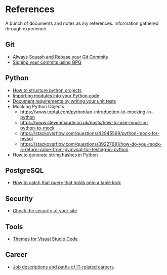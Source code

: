 # References
A bunch of documents and notes as my references.  Information gathered through experience.

## Git

- [Always Squash and Rebase your Git Commits](https://blog.carbonfive.com/2017/08/28/always-squash-and-rebase-your-git-commits/)
- [Signing your commits using GPG](https://help.github.com/en/articles/managing-commit-signature-verification)


## Python
- [How to structure python projects](https://docs.python-guide.org/writing/structure/)
- [Importing modules into your Python code](https://stackoverflow.com/questions/714063/importing-modules-from-parent-folder)
- [Document requirements by writing your unit tests](https://docs.pytest.org/en/latest/)
- Mocking Python Objects
  - https://www.toptal.com/python/an-introduction-to-mocking-in-python
  - https://www.stevenmaude.co.uk/posts/how-to-use-mock-in-python-to-mock
  - https://stackoverflow.com/questions/42945569/python-mock-for-mysql
  - https://stackoverflow.com/questions/39227681/how-do-you-mock-a-return-value-from-pymysql-for-testing-in-python
- [How to generate string hashes in Python](https://www.pythoncentral.io/hashing-strings-with-python/)


## PostgreSQL
- [How to catch that query that holds onto a table lock](https://hackernoon.com/postgres-idle-queries-and-pg-locks-216b207c3e39)

## Security
- [Check the security of your site](https://securityheaders.com)


## Tools
- [Themes for Visual Studio Code](https://vscodethemes.com)


## Career
- [Job descriptions and paths of IT-related careers](https://www.cyberdegrees.org)
